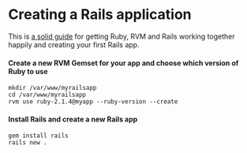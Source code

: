 # Creating a Rails application
This is [a solid guide](http://railsapps.github.io/installrubyonrails-mac.html) for getting Ruby, RVM and Rails working together happily and creating your first Rails app.
 
#### Create a new RVM Gemset for your app and choose which version of Ruby to use   

```
mkdir /var/www/myrailsapp
cd /var/www/myrailsapp
rvm use ruby-2.1.4@myapp --ruby-version --create
```

#### Install Rails and create a new Rails app
```
gem install rails
rails new .
```